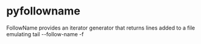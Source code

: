 # pyfollowname
FollowName provides an iterator generator that returns lines added to a file emulating tail --follow-name -f
